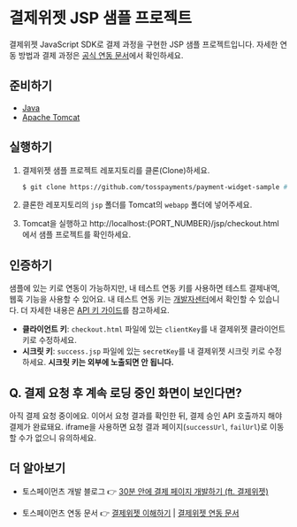 # 결제위젯 JSP 샘플 프로젝트

결제위젯 JavaScript SDK로 결제 과정을 구현한 JSP 샘플 프로젝트입니다. 자세한 연동 방법과 결제 과정은 [공식 연동 문서](https://docs.tosspayments.com/guides/payment-widget/integration)에서 확인하세요.

## 준비하기

- [Java](https://www.oracle.com/kr/java/technologies/downloads/)
- [Apache Tomcat](https://tomcat.apache.org/download-90.cgi)

## 실행하기

1. 결제위젯 샘플 프로젝트 레포지토리를 클론(Clone)하세요.

    ```sh
    $ git clone https://github.com/tosspayments/payment-widget-sample # 샘플 프로젝트 클론
    ```

2. 클론한 레포지토리의 `jsp` 폴더를 Tomcat의 `webapp` 폴더에 넣어주세요.

3. Tomcat을 실행하고 http://localhost:{PORT_NUMBER}/jsp/checkout.html 에서 샘플 프로젝트를 확인하세요.

## 인증하기

샘플에 있는 키로 연동이 가능하지만, 내 테스트 연동 키를 사용하면 테스트 결제내역, 웹훅 기능을 사용할 수 있어요. 내 테스트 연동 키는 [개발자센터](https://developers.tosspayments.com/my/api-keys)에서 확인할 수 있습니다. 더 자세한 내용은 [API 키 가이드](https://docs.tosspayments.com/reference/using-api/api-keys)를 참고하세요.

- **클라이언트 키**: `checkout.html` 파일에 있는 `clientKey`를 내 결제위젯 클라이언트 키로 수정하세요.
- **시크릿 키**: `success.jsp` 파일에 있는 `secretKey`를 내 결제위젯 시크릿 키로 수정하세요. **시크릿 키는 외부에 노출되면 안 됩니다.**

## Q. 결제 요청 후 계속 로딩 중인 화면이 보인다면?

아직 결제 요청 중이에요. 이어서 요청 결과를 확인한 뒤, 결제 승인 API 호출까지 해야 결제가 완료돼요. iframe을 사용하면 요청 결과 페이지(`successUrl`, `failUrl`)로 이동할 수가 없으니 유의하세요.

## 더 알아보기

- 토스페이먼츠 개발 블로그 👉 [30분 안에 결제 페이지 개발하기 (ft. 결제위젯)](https://velog.io/@tosspayments/결제위젯으로-30분안에-결제-페이지-개발하기)

- 토스페이먼츠 연동 문서 👉 [결제위젯 이해하기](https://docs.tosspayments.com/guides/payment-widget/overview) | [결제위젯 연동 문서](https://docs.tosspayments.com/guides/payment-widget/integration)
